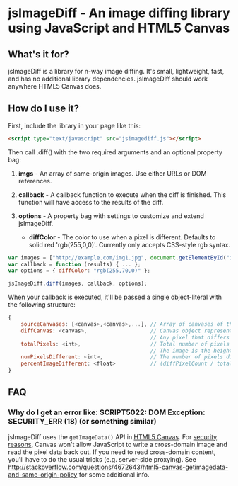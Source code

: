 jsImageDiff - An image diffing library using JavaScript and HTML5 Canvas
========================================================================

What's it for?
--------------
jsImageDiff is a library for n-way image diffing. It's small, lightweight, fast, and has no additional library dependencies. jsImageDiff should work anywhere HTML5 Canvas does.

How do I use it?
----------------
First, include the library in your page like this:

```html
<script type="text/javascript" src="jsimagediff.js"></script>
```

Then call .diff() with the two required arguments and an optional property bag:

1. **imgs** - An array of same-origin images. Use either URLs or DOM references.
1. **callback** - A callback function to execute when the diff is finished. This function will have access to the results of the diff.
1. **options** - A property bag with settings to customize and extend jsImageDiff.

	* **diffColor** - The color to use when a pixel is different. Defaults to solid red 'rgb(255,0,0)'. Currently only accepts CSS-style rgb syntax.


```javascript
var images = ["http://example.com/img1.jpg", document.getElementById("img2"), "http://example.com/img3.png"];
var callback = function (results) { ... };
var options = { diffColor: "rgb(255,70,0)" };

jsImageDiff.diff(images, callback, options);
```

When your callback is executed, it'll be passed a single object-literal with the following structure:

```javascript
{
	sourceCanvases: [<canvas>,<canvas>,...], // Array of canvases of the original images.
	diffCanvas: <canvas>,                    // Canvas object representing the diff of all the images.
	                                         // Any pixel that differs between any of the canvases is replaced with diffColor.
	totalPixels: <int>,                      // Total number of pixels in the diff image.
	                                         // The image is the height of the tallest image and width of the widest.
	numPixelsDifferent: <int>,               // The number of pixels different in the diff image.
	percentImageDifferent: <float>           // (diffPixelCount / totalPixelCount) * 100
}
```

FAQ
---

### Why do I get an error like: SCRIPT5022: DOM Exception: SECURITY_ERR (18) (or something similar) ###
jsImageDiff uses the `getImageData()` API in [HTML5 Canvas](http://www.w3.org/TR/html5/the-canvas-element.html#the-canvas-element "HTML5 Canvas"). For [security reasons](http://www.w3.org/TR/html5/the-canvas-element.html#security-with-canvas-elements "Canvas Security"), Canvas won't allow JavaScript to write a cross-domain image and read the pixel data back out. If you need to read cross-domain content, you'll have to do the usual tricks (e.g. server-side proxying). See http://stackoverflow.com/questions/4672643/html5-canvas-getimagedata-and-same-origin-policy for some additional info.